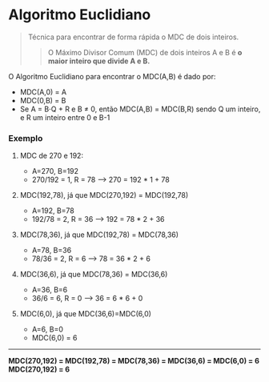 
# Algoritmo Euclidiano

> Técnica para encontrar de forma rápida o MDC de dois inteiros. 
>
>> O Máximo Divisor Comum (MDC) de dois inteiros A e B é **o maior inteiro que divide A e B.**

O Algoritmo Euclidiano para encontrar o MDC(A,B) é dado por:
- MDC(A,0) = A
- MDC(0,B) = B
- Se A = B⋅Q + R e B ≠ 0, então MDC(A,B) = MDC(B,R) sendo Q um inteiro, e R um inteiro entre 0 e B-1

### Exemplo

1. MDC de 270 e 192: 
    - A=270, B=192
    - 270/192 = 1, R = 78 --> 270 = 192 * 1 + 78

2. MDC(192,78), já que MDC(270,192) = MDC(192,78)
    - A=192, B=78
    - 192/78 = 2, R = 36 --> 192 = 78 * 2 + 36

3. MDC(78,36), já que MDC(192,78) = MDC(78,36)
    - A=78, B=36
    - 78/36 = 2, R = 6 --> 78 = 36 * 2 + 6

4. MDC(36,6), já que MDC(78,36) = MDC(36,6)
    - A=36, B=6
    - 36/6 = 6, R = 0 --> 36 = 6 * 6 + 0

5. MDC(6,0), já que MDC(36,6)=MDC(6,0)
    - A=6, B=0
    - MDC(6,0) = 6

---

**MDC(270,192) = MDC(192,78) = MDC(78,36) = MDC(36,6) = MDC(6,0) = 6
MDC(270,192) = 6**


